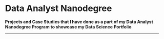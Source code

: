 # Data Analyst Nanodegree

**Projects and Case Studies that I have done as a part of my Data Analyst Nanodegree Program to showcase my Data Science Portfolio**

-----


